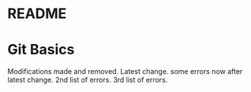 # README #
# Git Basics

Modifications made and removed.
Latest change.
some errors now after latest change.
2nd list of errors.
3rd list of errors.
